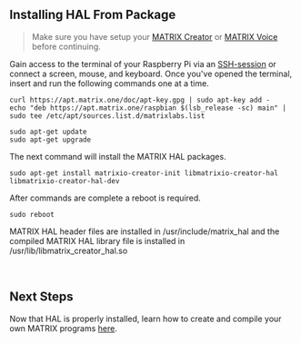 ## Installing HAL From Package

>Make sure you have setup your 
[MATRIX Creator](/matrix-creator/device-setup) or 
[MATRIX Voice](/matrix-voice/device-setup) before continuing.

Gain access to the terminal of your Raspberry Pi via an <a href="https://www.raspberrypi.org/documentation/remote-access/ssh/" target="_blank">SSH-session</a> or connect a screen, mouse, and keyboard. Once you've opened the terminal, insert and run the following commands one at a time.

```language-bash
curl https://apt.matrix.one/doc/apt-key.gpg | sudo apt-key add -
echo "deb https://apt.matrix.one/raspbian $(lsb_release -sc) main" | sudo tee /etc/apt/sources.list.d/matrixlabs.list

sudo apt-get update
sudo apt-get upgrade
```

The next command will install the MATRIX HAL packages.

```language-bash
sudo apt-get install matrixio-creator-init libmatrixio-creator-hal libmatrixio-creator-hal-dev
```

After commands are complete a reboot is required.

```language-bash
sudo reboot
```

MATRIX HAL header files are installed in /usr/include/matrix_hal and the compiled MATRIX HAL library file is installed in /usr/lib/libmatrix_creator_hal.so

<br/>

## Next Steps
Now that HAL is properly installed, learn how to create and compile your own MATRIX programs [here](programs).